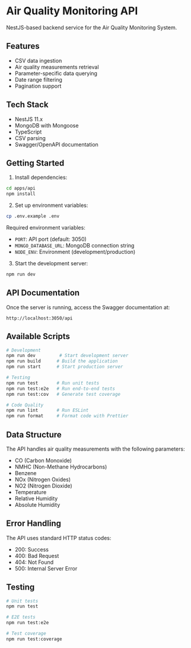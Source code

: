 # Air Quality Monitoring API

NestJS-based backend service for the Air Quality Monitoring System.

## Features

- CSV data ingestion
- Air quality measurements retrieval
- Parameter-specific data querying
- Date range filtering
- Pagination support

## Tech Stack

- NestJS 11.x
- MongoDB with Mongoose
- TypeScript
- CSV parsing
- Swagger/OpenAPI documentation

## Getting Started

1. Install dependencies:
```bash
cd apps/api
npm install
```

2. Set up environment variables:
```bash
cp .env.example .env
```

Required environment variables:
- `PORT`: API port (default: 3050)
- `MONGO_DATABASE_URL`: MongoDB connection string
- `NODE_ENV`: Environment (development/production)

3. Start the development server:
```bash
npm run dev
```

## API Documentation

Once the server is running, access the Swagger documentation at:
```
http://localhost:3050/api
```

## Available Scripts

```bash
# Development
npm run dev         # Start development server
npm run build      # Build the application
npm run start      # Start production server

# Testing
npm run test       # Run unit tests
npm run test:e2e   # Run end-to-end tests
npm run test:cov   # Generate test coverage

# Code Quality
npm run lint       # Run ESLint
npm run format     # Format code with Prettier
```

## Data Structure

The API handles air quality measurements with the following parameters:
- CO (Carbon Monoxide)
- NMHC (Non-Methane Hydrocarbons)
- Benzene
- NOx (Nitrogen Oxides)
- NO2 (Nitrogen Dioxide)
- Temperature
- Relative Humidity
- Absolute Humidity

## Error Handling

The API uses standard HTTP status codes:
- 200: Success
- 400: Bad Request
- 404: Not Found
- 500: Internal Server Error

## Testing

```bash
# Unit tests
npm run test

# E2E tests
npm run test:e2e

# Test coverage
npm run test:coverage
```
